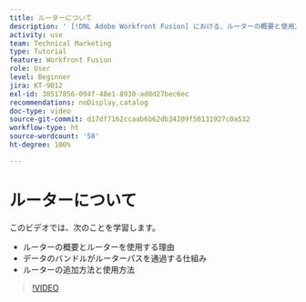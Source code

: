 ```yaml
---
title: ルーターについて
description: ' [!DNL Adobe Workfront Fusion] における、ルーターの概要と使用方法、データのバンドルがルーターのパスを渡す方法、ルーターを追加して使用する方法について説明します。'
activity: use
team: Technical Marketing
type: Tutorial
feature: Workfront Fusion
role: User
level: Beginner
jira: KT-9012
exl-id: 38517856-094f-48e1-8930-ad0d27bec6ec
recommendations: noDisplay,catalog
doc-type: video
source-git-commit: d17df7162ccaab6b62db34209f50131927c0a532
workflow-type: ht
source-wordcount: '58'
ht-degree: 100%

---
```


# ルーターについて

このビデオでは、次のことを学習します。

* ルーターの概要とルーターを使用する理由
* データのバンドルがルーターパスを通過する仕組み
* ルーターの追加方法と使用方法

>[!VIDEO](https://video.tv.adobe.com/v/3416567/?quality=12&learn=on&enablevpops&captions=jpn)
